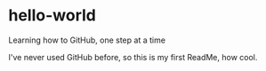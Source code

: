 # hello-world
Learning how to GitHub, one step at a time

I've never used GitHub before, so this is my first ReadMe, how cool.
